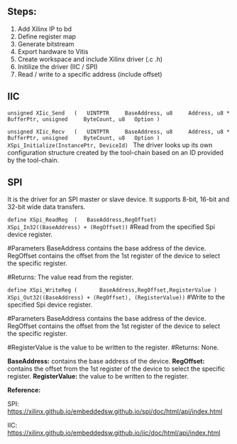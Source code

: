 ## Steps:
  1. Add Xilinx IP to bd
  2. Define register map
  3. Generate bitstream 
  4. Export hardware to Vitis
  5. Create workspace and include Xilinx driver (.c .h)
  6. Initilize the driver (IIC / SPI)
  7. Read / write to a specific address (include offset)

## IIC

```unsigned XIic_Send	(	UINTPTR 	BaseAddress, u8 	Address, u8 * 	BufferPtr, unsigned 	ByteCount, u8 	Option )```

```unsigned XIic_Recv	(	UINTPTR 	BaseAddress, u8 	Address, u8 * 	BufferPtr, unsigned 	ByteCount, u8 	Option )```	
```XSpi_Initialize(InstancePtr, DeviceId) ``` 
The driver looks up its own configuration structure created by the tool-chain based on an ID provided by the tool-chain.


## SPI
 It is the driver for an SPI master or slave device. It supports 8-bit, 16-bit and 32-bit wide data transfers.


```define XSpi_ReadReg	(	BaseAddress,RegOffset)		   XSpi_In32((BaseAddress) + (RegOffset))```
#Read from the specified Spi device register.

#Parameters
  BaseAddress	contains the base address of the device.
  RegOffset	contains the offset from the 1st register of the device to select the specific register.

#Returns: The value read from the register.

```define XSpi_WriteReg	(	 	BaseAddress,RegOffset,RegisterValue )		   XSpi_Out32((BaseAddress) + (RegOffset), (RegisterValue))```
#Write to the specified Spi device register.

#Parameters
  BaseAddress	contains the base address of the device.
  RegOffset	contains the offset from the 1st register of the device to select the specific register.

#RegisterValue	is the value to be written to the register.
#Returns: None.

**BaseAddress:**	contains the base address of the device.
**RegOffset:**	contains the offset from the 1st register of the device to select the specific register.
**RegisterValue:** the value to be written to the register.



**Reference:**

SPI:
https://xilinx.github.io/embeddedsw.github.io/spi/doc/html/api/index.html


IIC: 
https://xilinx.github.io/embeddedsw.github.io/iic/doc/html/api/index.html

